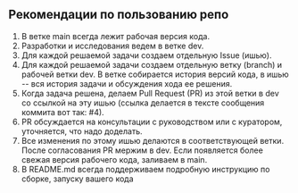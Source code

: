 ## Рекомендации по пользованию репо

1. В ветке main всегда лежит рабочая версия кода. 
2. Разработки и исследования ведем в ветке dev.
3. Для каждой решаемой задачи создаем отдельную Issue (ишью).
4. Для каждой решаемой задачи создаем отдельную ветку (branch) и рабочей ветки dev. В ветке собирается история версий кода, в ишью -- вся история задачи и обсуждения хода ее решения.
5. Когда задача решена, делаем Pull Request (PR) из этой ветки в dev со ссылкой на эту ишью (ссылка делается в тексте сообщения коммита вот так: #4).
6. PR обсуждается на консультации с руководством или с куратором, уточняется, что надо доделать.  
7. Все изменения по этому ишью делаются в соответствующей ветки. После согласования PR мержим в dev. Если появляется более свежая версия рабочего кода, заливаем в main.
8. В README.md всегда поддерживаем подробную инструкцию по сборке, запуску вашего кода
